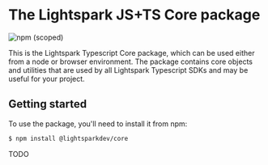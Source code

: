 # The Lightspark JS+TS Core package

![npm (scoped)](https://img.shields.io/npm/v/@lightsparkdev/core)

This is the Lightspark Typescript Core package, which can be used either from a node or browser environment. The package contains core objects and utilities that are used by all Lightspark Typescript SDKs and may be useful for your project.

## Getting started

To use the package, you'll need to install it from npm:

```bash
$ npm install @lightsparkdev/core
```

TODO
